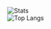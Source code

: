 ![Stats](https://github-readme-stats.vercel.app/api?username=LuK050&count_private=true&theme=github_dark&locale=ru&&hide_border=true&disable_animations=true)<br>
![Top Langs](https://github-readme-stats.vercel.app/api/top-langs/?username=LuK050&hide_title=true&theme=github_dark&langs_count=3&hide_border=true&layout=compact)
